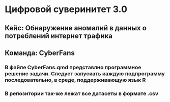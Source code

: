 # Цифровой суверинитет 3.0
## Кейс: Обнаружение аномалий в данных о потреблений интернет трафика
## Команда: CyberFans

### В файле CyberFans.qmd представлно программное решение задачи. Следует запускать каждую подпрограмму последовательно, в среде, поддерживающую язык R
### В репозитории так-же лежат все датасеты в формате .csv
